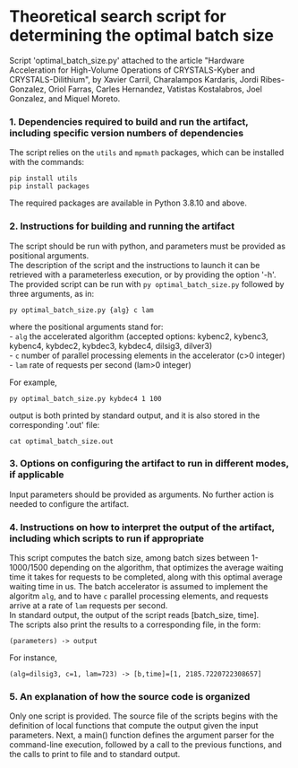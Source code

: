 # Theoretical search script for determining the optimal batch size 

Script 'optimal_batch_size.py' attached to the article "Hardware Acceleration for High-Volume Operations of CRYSTALS-Kyber and CRYSTALS-Dilithium", by Xavier Carril, Charalampos Kardaris, Jordi Ribes-Gonzalez, Oriol Farras, Carles Hernandez, Vatistas Kostalabros, Joel Gonzalez, and Miquel Moreto.

### **1. Dependencies required to build and run the artifact, including specific version numbers of dependencies**

  The script relies on the `utils` and `mpmath` packages, which can be installed with the commands:
  ```
  pip install utils
  pip install packages
  ```
  The required packages are available in Python 3.8.10 and above.

### **2. Instructions for building and running the artifact**

  The script should be run with python, and parameters must be provided as positional arguments.  
  The description of the script and the instructions to launch it can be retrieved with a parameterless execution, or by providing the option '-h'.  
  The provided script can be run with `py optimal_batch_size.py` followed by three arguments, as in:  

    py optimal_batch_size.py {alg} c lam

  where the positional arguments stand for:  
    - `alg`         the accelerated algorithm (accepted options: kybenc2, kybenc3, kybenc4, kybdec2, kybdec3, kybdec4, dilsig3, dilver3)  
    - `c`           number of parallel processing elements in the accelerator (c>0 integer)  
    - `lam`         rate of requests per second (lam>0 integer)  

  For example,  

    py optimal_batch_size.py kybdec4 1 100  

  output is both printed by standard output, and it is also stored in the corresponding '.out' file:
  
    cat optimal_batch_size.out

### **3. Options on configuring the artifact to run in different modes, if applicable**

  Input parameters should be provided as arguments. No further action is needed to configure the artifact.

### **4. Instructions on how to interpret the output of the artifact, including which scripts to run if appropriate**

  This script computes the batch size, among batch sizes between 1-1000/1500 depending on the algorithm, that optimizes the average waiting time it takes for requests to be completed, along with this optimal average waiting time in us. The batch accelerator is assumed to implement the algoritm `alg`, and to have `c` parallel processing elements, and requests arrive at a rate of `lam` requests per second.  
  In standard output, the output of the script reads [batch_size, time].  
  The scripts also print the results to a corresponding file, in the form:  

    (parameters) -> output

  For instance,  

    (alg=dilsig3, c=1, lam=723) -> [b,time]=[1, 2185.7220722308657]
    
	
### **5. An explanation of how the source code is organized**

  Only one script is provided. The source file of the scripts begins with the definition of local functions that compute the output given the input parameters. Next, a main() function defines the argument parser for the command-line execution, followed by a call to the previous functions, and the calls to print to file and to standard output. 	